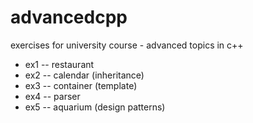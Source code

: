 advancedcpp
===========

exercises for university course - advanced topics in c++

* ex1 -- restaurant
* ex2 -- calendar (inheritance)
* ex3 -- container (template)
* ex4 -- parser
* ex5 -- aquarium (design patterns)


